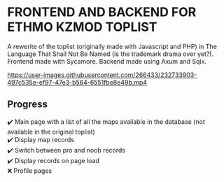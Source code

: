 # FRONTEND AND BACKEND FOR ETHMO KZMOD TOPLIST

A rewerite of the toplist (originally made with Javascript and PHP) in The Language That Shall Not Be Named (is the trademark drama over yet?).  
Frontend made with Sycamore. Backend made using Axum and Sqlx.  
  
https://user-images.githubusercontent.com/266433/232733903-497c535e-ef97-47e3-b564-6551fbe8e49b.mp4

## Progress
:heavy_check_mark: Main page with a list of all the maps available in the database (not available in the original toplist)  
:heavy_check_mark: Display map records  
:heavy_check_mark: Switch between pro and noob records  
:heavy_check_mark: Display records on page load  
:x: Profile pages
